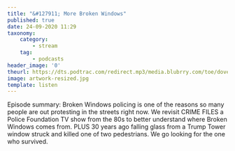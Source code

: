 ```yaml
---
title: "&#127911; More Broken Windows"
published: true
date: 24-09-2020 11:29
taxonomy:
    category:
        - stream
    tag:
        - podcasts
header_image: '0'
theurl: https://dts.podtrac.com/redirect.mp3/media.blubrry.com/toe/dovetail.prxu.org/toe/ec08e395-e24a-4ac3-8e8c-f54204aa4d29/Episode_152_morebrokenwindows.mp3
image: artwork-resized.jpg
template: listen
--- 
```

Episode summary: Broken Windows policing is one of the reasons so many people are out protesting in the streets right now. We revisit CRIME FILES a Police Foundation TV show from the 80s to better understand where Broken Windows comes from. PLUS 30 years ago falling glass from a Trump Tower window struck and killed one of two pedestrians. We go looking for the one who survived.
